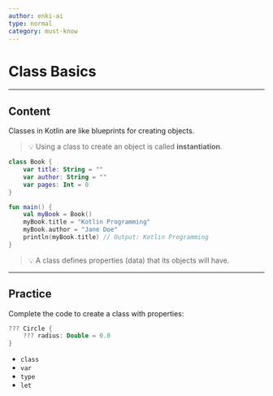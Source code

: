 ```yaml
---
author: enki-ai
type: normal
category: must-know
---
```


# Class Basics

---
## Content

Classes in Kotlin are like blueprints for creating objects.

> 💡 Using a class to create an object is called **instantiation**.

```kotlin
class Book {
    var title: String = ""
    var author: String = ""
    var pages: Int = 0
}

fun main() {
    val myBook = Book()
    myBook.title = "Kotlin Programming"
    myBook.author = "Jane Doe"
    println(myBook.title) // Output: Kotlin Programming
}
```

> 💡 A class defines properties (data) that its objects will have.

---

## Practice

Complete the code to create a class with properties:

```kotlin
??? Circle {
    ??? radius: Double = 0.0
}
```

- `class`
- `var`
- `type`
- `let`
